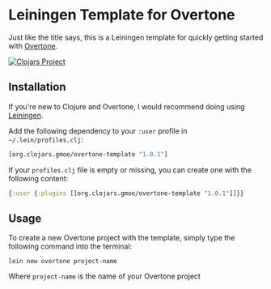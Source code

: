 # Leiningen Template for Overtone

Just like the title says, this is a Leiningen template for quickly getting started
with [Overtone](https://github.com/overtone/overtone).

[![Clojars Project](https://img.shields.io/clojars/v/org.clojars.gmoe/overtone-template.svg)](https://clojars.org/org.clojars.gmoe/overtone-template)

## Installation

If you're new to Clojure and Overtone, I would recommend doing using
[Leiningen](http://leiningen.org/). 

Add the following dependency to your `:user` profile in `~/.lein/profiles.clj`:

  ```clojure
  [org.clojars.gmoe/overtone-template "1.0.1"]
  ```

If your `profiles.clj` file is empty or missing, you can create one with the
following content:

  ```clojure
  {:user {:plugins [[org.clojars.gmoe/overtone-template "1.0.1"]]}}
  ```

## Usage

To create a new Overtone project with the template, simply type the following
command into the terminal:

  ```
  lein new overtone project-name
  ```

Where `project-name` is the name of your Overtone project
